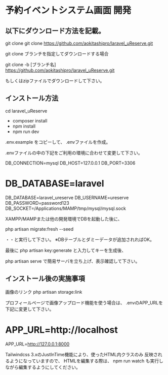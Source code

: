 # 予約イベントシステム画面 開発

## 以下にダウンロード方法を記載。

git clone
git clone https://github.com/aokitashipro/laravel_uReserve.git

git clone ブランチを指定してダウンロードする場合

git clone -b [ブランチ名] https://github.com/aokitashipro/laravel_uReserve.git

もしくはzipファイルでダウンロードして下さい。

## インストール方法

cd laravel_uReserve
- composer install
- npm install
- npm run dev

.env.example をコピーして、 .envファイルを作成。

.envファイルの中の下記をご利用の環境に合わせて変更して下さい。

DB_CONNECTION=mysql
DB_HOST=127.0.0.1
DB_PORT=3306
# DB_DATABASE=laravel
DB_DATABASE=laravel_ureserve
DB_USERNAME=ureserve
DB_PASSWORD=password123
DB_SOCKET=/Applications/MAMP/tmp/mysql/mysql.sock


XAMPP/MAMPまたは他の開発環境でDBを起動した後に、

php artisan migrate:fresh --seed

・・と実行して下さい。
※DBテーブルとダミーデータが追加されればOK。

最後に
php artisan key:generate
と入力してキーを生成後、

php artisan serve
で簡易サーバを立ち上げ、表示確認して下さい。


## インストール後の実施事項

画像のリンク
php artisan storage:link

プロフィールページで画像アップロード機能を使う場合は、
.envのAPP_URLを下記に変更して下さい。

# APP_URL=http://localhost
APP_URL=http://127.0.0.1:8000

Tailwindcss 3.xのJustInTime機能により、使ったHTML内クラスのみ
反映されるようになっていますので、 HTMLを編集する際は、
npm run watch も実行しながら編集するようにしてください。

